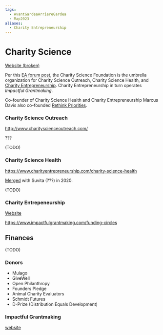 ```yaml
---
tags:
  - AvantGardeaArriereGardea
  - Map2023
aliases:
  - Charity Entrepreneurship
---
```

# Charity Science

[Website (broken)](https://www.charityscience.com)

Per this [EA forum post](https://forum.effectivealtruism.org/topics/charity-entrepreneurship), the Charity Science Foundation is the umbrella organization for Charity Science Outreach, Charity Science Health, and [Charity Entrepreneurship](https://forum.effectivealtruism.org/topics/charity-entrepreneurship).  Charity Entrepreneurship in turn operates _Impactful Grantmaking_.

Co-founder of Charity Science Health and Charity Entrepreneurship Marcus Davis also co-founded [Rethink Priorities](../../Organizations/Rethink%20Priorities.md).

### Charity Science Outreach

http://www.charityscienceoutreach.com/

???

(TODO)

### Charity Science Health

https://www.charityentrepreneurship.com/charity-science-health

[Merged](https://www.suvita.org/our-story-so-far) with Suvita (???) in 2020.

(TODO)

### Charity Entrepeneurship

[Website](https://www.charityentrepreneurship.com/)

https://www.impactfulgrantmaking.com/funding-circles

## Finances

(TODO)
### Donors
- Mulago
- GiveWell
- Open Philanthropy
- Founders Pledge
- Animal Charity Evaluators
- Schmidt Futures
- D-Prize (Distribution Equals Development)

### Impactful Grantmaking

[website](https://www.impactfulgrantmaking.com/)
